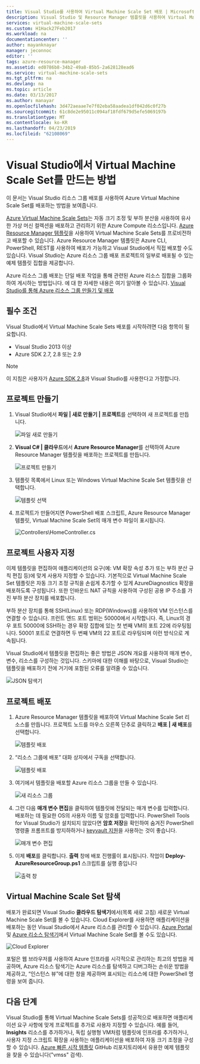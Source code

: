 ```yaml
---
title: Visual Studio를 사용하여 Virtual Machine Scale Set 배포 | Microsoft Docs
description: Visual Studio 및 Resource Manager 템플릿을 사용하여 Virtual Machine Scale Sets 배포 | Microsoft Azure
services: virtual-machine-scale-sets
ms.custom: H1Hack27Feb2017
ms.workload: na
documentationcenter: ''
author: mayanknayar
manager: jeconnoc
editor: ''
tags: azure-resource-manager
ms.assetid: ed0786b8-34b2-49a8-85b5-2a628128ead6
ms.service: virtual-machine-scale-sets
ms.tgt_pltfrm: na
ms.devlang: na
ms.topic: article
ms.date: 03/13/2017
ms.author: manayar
ms.openlocfilehash: 3d472aeaae7e7f02eba58aadea1df042d6c0f27b
ms.sourcegitcommit: 61c8de2e95011c094af18fdf679d5efe5069197b
ms.translationtype: MT
ms.contentlocale: ko-KR
ms.lasthandoff: 04/23/2019
ms.locfileid: "62108069"
---
```

# <a name="how-to-create-a-virtual-machine-scale-set-with-visual-studio"></a>Visual Studio에서 Virtual Machine Scale Set를 만드는 방법
이 문서는 Visual Studio 리소스 그룹 배포를 사용하여 Azure Virtual Machine Scale Set를 배포하는 방법을 보여줍니다.

[Azure Virtual Machine Scale Sets](https://azure.microsoft.com/blog/azure-vm-scale-sets-public-preview/)는 자동 크기 조정 및 부하 분산을 사용하여 유사한 가상 머신 컬렉션을 배포하고 관리하기 위한 Azure Compute 리소스입니다. [Azure Resource Manager 템플릿](https://github.com/Azure/azure-quickstart-templates)을 사용하여 Virtual Machine Scale Sets를 프로비전하고 배포할 수 있습니다. Azure Resource Manager 템플릿은 Azure CLI, PowerShell, REST를 사용하여 배포가 가능하고 Visual Studio에서 직접 배포할 수도 있습니다. Visual Studio는 Azure 리소스 그룹 배포 프로젝트의 일부로 배포될 수 있는 예제 템플릿 집합을 제공합니다.

Azure 리소스 그룹 배포는 단일 배포 작업을 통해 관련된 Azure 리소스 집합을 그룹화하여 게시하는 방법입니다. 에 대 한 자세한 내용은 여기 알아볼 수 있습니다. [Visual Studio를 통해 Azure 리소스 그룹 만들기 및 배포](../vs-azure-tools-resource-groups-deployment-projects-create-deploy.md)

## <a name="pre-requisites"></a>필수 조건
Visual Studio에서 Virtual Machine Scale Sets 배포를 시작하려면 다음 항목이 필요합니다.

* Visual Studio 2013 이상
* Azure SDK 2.7, 2.8 또는 2.9

>[!NOTE]
>이 지침은 사용자가 [Azure SDK 2.8](https://azure.microsoft.com/blog/announcing-the-azure-sdk-2-8-for-net/)과 Visual Studio를 사용한다고 가정합니다.

## <a name="creating-a-project"></a>프로젝트 만들기
1. Visual Studio에서 **파일 | 새로 만들기 | 프로젝트**를 선택하여 새 프로젝트를 만듭니다.
   
    ![파일 새로 만들기][file_new]

2. **Visual C# | 클라우드**에서 **Azure Resource Manager**를 선택하여 Azure Resource Manager 템플릿을 배포하는 프로젝트를 만듭니다.
   
    ![프로젝트 만들기][create_project]

3. 템플릿 목록에서 Linux 또는 Windows Virtual Machine Scale Set 템플릿을 선택합니다.
   
   ![템플릿 선택][select_Template]

4. 프로젝트가 만들어지면 PowerShell 배포 스크립트, Azure Resource Manager 템플릿, Virtual Machine Scale Set의 매개 변수 파일이 표시됩니다.
   
    ![Controllers\HomeController.cs][solution_explorer]

## <a name="customize-your-project"></a>프로젝트 사용자 지정
이제 템플릿을 편집하여 애플리케이션의 요구(예: VM 확장 속성 추가 또는 부하 분산 규칙 편집 등)에 맞게 사용자 지정할 수 있습니다. 기본적으로 Virtual Machine Scale Set 템플릿은 자동 크기 조정 규칙을 손쉽게 추가할 수 있게 AzureDiagnostics 확장을 배포하도록 구성됩니다. 또한 인바운드 NAT 규칙을 사용하여 구성된 공용 IP 주소를 가진 부하 분산 장치를 배포합니다. 

부하 분산 장치를 통해 SSH(Linux) 또는 RDP(Windows)를 사용하여 VM 인스턴스를 연결할 수 있습니다. 프런트 엔드 포트 범위는 50000에서 시작합니다. 즉, Linux의 경우 포트 50000에 SSH하는 경우 확장 집합에 있는 첫 번째 VM의 포트 22에 라우팅됩니다. 50001 포트로 연결하면 두 번째 VM의 22 포트로 라우팅되며 이런 방식으로 계속됩니다.

 Visual Studio에서 템플릿을 편집하는 좋은 방법은 JSON 개요를 사용하여 매개 변수, 변수, 리소스를 구성하는 것입니다. 스키마에 대한 이해를 바탕으로, Visual Studio는 템플릿을 배포하기 전에 거기에 포함된 오류를 알려줄 수 있습니다.

![JSON 탐색기][json_explorer]

## <a name="deploy-the-project"></a>프로젝트 배포
1. Azure Resource Manager 템플릿을 배포하여 Virtual Machine Scale Set 리소스를 만듭니다. 프로젝트 노드를 마우스 오른쪽 단추로 클릭하고 **배포 | 새 배포**를 선택합니다.
   
    ![템플릿 배포][5deploy_Template]
    
2. “리소스 그룹에 배포” 대화 상자에서 구독을 선택합니다.
   
    ![템플릿 배포][6deploy_Template]

3. 여기에서 템플릿을 배포할 Azure 리소스 그룹을 만들 수 있습니다.
   
    ![새 리소스 그룹][new_resource]

4. 그런 다음 **매개 변수 편집**을 클릭하여 템플릿에 전달되는 매개 변수를 입력합니다. 배포하는 데 필요한 OS의 사용자 이름 및 암호를 입력합니다. PowerShell Tools for Visual Studio가 설치되지 않았다면 **암호 저장**을 확인하여 숨겨진 PowerShell 명령줄 프롬프트를 방지하하거나 [keyvault 지원](https://azure.microsoft.com/blog/keyvault-support-for-arm-templates/)을 사용하는 것이 좋습니다.
   
    ![매개 변수 편집][edit_parameters]

5. 이제 **배포**를 클릭합니다. **출력** 창에 배포 진행률이 표시됩니다. 작업이 **Deploy-AzureResourceGroup.ps1** 스크립트를 실행 중입니다
   
   ![출력 창][output_window]

## <a name="exploring-your-virtual-machine-scale-set"></a>Virtual Machine Scale Set 탐색
배포가 완료되면 Visual Studio **클라우드 탐색기**에서(목록 새로 고침) 새로운 Virtual Machine Scale Set를 볼 수 있습니다. Cloud Explorer를 사용하면 애플리케이션을 배포하는 동안 Visual Studio에서 Azure 리소스를 관리할 수 있습니다. [Azure Portal](https://portal.azure.com) 및 [Azure 리소스 탐색기](https://resources.azure.com/)에서 Virtual Machine Scale Set를 볼 수도 있습니다.

![Cloud Explorer][cloud_explorer]

 포털은 웹 브라우저를 사용하여 Azure 인프라를 시각적으로 관리하는 최고의 방법을 제공하며, Azure 리소스 탐색기는 Azure 리소스를 탐색하고 디버그하는 손쉬운 방법을 제공하고, “인스턴스 뷰”에 대한 창을 제공하며 표시되는 리소스에 대한 PowerShell 명령을 보여 줍니다.

## <a name="next-steps"></a>다음 단계
Visual Studio를 통해 Virtual Machine Scale Sets를 성공적으로 배포하면 애플리케이션 요구 사항에 맞게 프로젝트를 추가로 사용자 지정할 수 있습니다. 예를 들어, **Insights** 리소스를 추가하거나, 독립 실행형 VM처럼 템플릿에 인프라를 추가하거나, 사용자 지정 스크립트 확장을 사용하는 애플리케이션을 배포하여 자동 크기 조정을 구성할 수 있습니다. [Azure 빠른 시작 템플릿](https://github.com/Azure/azure-quickstart-templates) GitHub 리포지토리에서 유용한 예제 템플릿을 찾을 수 있습니다("vmss" 검색).

[file_new]: ./media/virtual-machine-scale-sets-vs-create/1-FileNew.png
[create_project]: ./media/virtual-machine-scale-sets-vs-create/2-CreateProject.png
[select_Template]: ./media/virtual-machine-scale-sets-vs-create/3b-SelectTemplateLin.png
[solution_explorer]: ./media/virtual-machine-scale-sets-vs-create/4-SolutionExplorer.png
[json_explorer]: ./media/virtual-machine-scale-sets-vs-create/10-JsonExplorer.png
[5deploy_Template]: ./media/virtual-machine-scale-sets-vs-create/5-DeployTemplate.png
[6deploy_Template]: ./media/virtual-machine-scale-sets-vs-create/6-DeployTemplate.png
[new_resource]: ./media/virtual-machine-scale-sets-vs-create/7-NewResourceGroup.png
[edit_parameters]: ./media/virtual-machine-scale-sets-vs-create/8-EditParameter.png
[output_window]: ./media/virtual-machine-scale-sets-vs-create/9-Output.png
[cloud_explorer]: ./media/virtual-machine-scale-sets-vs-create/12-CloudExplorer.png
